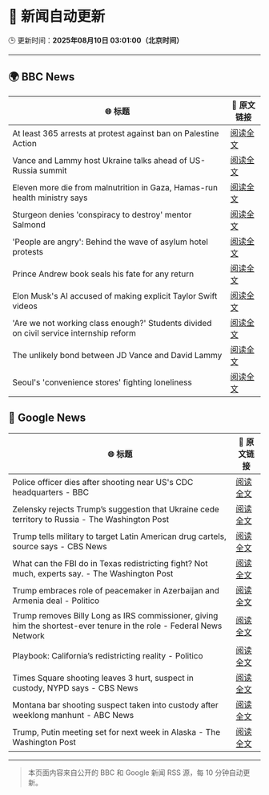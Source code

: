 # 🧠 新闻自动更新

🕒 更新时间：**2025年08月10日 03:01:00（北京时间）**

---

## 🌍 BBC News

| 🌐 标题 | 🔗 原文链接 |
|--------|-------------|
| At least 365 arrests at protest against ban on Palestine Action | [阅读全文](https://www.bbc.com/news/articles/c8de6rq37v5o?at_medium=RSS&at_campaign=rss) |
| Vance and Lammy host Ukraine talks ahead of US-Russia summit | [阅读全文](https://www.bbc.com/news/articles/c3dp119lk5xo?at_medium=RSS&at_campaign=rss) |
| Eleven more die from malnutrition in Gaza, Hamas-run health ministry says | [阅读全文](https://www.bbc.com/news/articles/c80dpg77g0do?at_medium=RSS&at_campaign=rss) |
| Sturgeon denies 'conspiracy to destroy' mentor Salmond | [阅读全文](https://www.bbc.com/news/articles/c754rel2nyno?at_medium=RSS&at_campaign=rss) |
| 'People are angry': Behind the wave of asylum hotel protests | [阅读全文](https://www.bbc.com/news/articles/c4gerg74y71o?at_medium=RSS&at_campaign=rss) |
| Prince Andrew book seals his fate for any return | [阅读全文](https://www.bbc.com/news/articles/c24z1l090dqo?at_medium=RSS&at_campaign=rss) |
| Elon Musk's AI accused of making explicit Taylor Swift videos | [阅读全文](https://www.bbc.com/news/articles/cwye62e1ndjo?at_medium=RSS&at_campaign=rss) |
| 'Are we not working class enough?' Students divided on civil service internship reform | [阅读全文](https://www.bbc.com/news/articles/cm213gd5gjpo?at_medium=RSS&at_campaign=rss) |
| The unlikely bond between JD Vance and David Lammy | [阅读全文](https://www.bbc.com/news/articles/czr68vde7nvo?at_medium=RSS&at_campaign=rss) |
| Seoul's 'convenience stores' fighting loneliness | [阅读全文](https://www.bbc.com/news/articles/cgkrge6e0z4o?at_medium=RSS&at_campaign=rss) |

## 📰 Google News

| 🌐 标题 | 🔗 原文链接 |
|--------|-------------|
| Police officer dies after shooting near US's CDC headquarters - BBC | [阅读全文](https://news.google.com/rss/articles/CBMiWkFVX3lxTE5Hbll0OGdJNmg0Vjd5X1pHOWx4M2dOZUJVS0hLbWE4VS1iSHI4VFhmY1NqeW1RcUtTR3VxSlItd3lCbHBpY0p3UVE1SDVmdWFfdWtWMUNieGNnZ9IBX0FVX3lxTFBGT0VmNmZ3U2gyclpMdksybUJoN1hQOFo3MVgwb2ZnOTg3SkxNS1JjLWQ1MUw4eHFPT25WclFxWFJ6VTM2c1JTd0dBUGVXek1Ra21EbFBkZDhIdGxReEo0?oc=5) |
| Zelensky rejects Trump’s suggestion that Ukraine cede territory to Russia - The Washington Post | [阅读全文](https://news.google.com/rss/articles/CBMijwFBVV95cUxQQ2R1MFhITzlvVU1jZlZxci1fRzFrZ2VYZTFVSmxubjZ0aEsweXpQSlBqa1A0VE9yUjFVcVNmUVAxQTY0dlQ1NlVpOW5DMU8xbkhLZDdweFpMLTRfekF4OS1IZllzQzRzYUx5RjhLcFZVOUcwRURFQkRzcnlkOWNvS0J2UzRJaW5zd3B5Vk1xdw?oc=5) |
| Trump tells military to target Latin American drug cartels, source says - CBS News | [阅读全文](https://news.google.com/rss/articles/CBMiogFBVV95cUxQWmFYWnlPWmJFRml3SXRhUTdJd2hUZkFnSHpKTy1HeUtNNUpkdkFqSVkwTnpqbk94M0lESTVOX2RXR21oMXg0VUp2bU16T0hhTFdrRzdqQnB4UU9KZzVTM0NnUTdTVW9PQXp6ZHN3eTBqSXFwTTJvR2dPd0lBbDZaV2pVX1JDWU9DYXZvOHBQM08xcG81ME12cDhkakpQVW9rd0HSAacBQVVfeXFMUG9EcG1RVVdoNlQzRDRLaUZIOEhOTmdZTndVR0tDOXJtamRZcFlJQzJtemg0S1BYY0VacXFuMldRQlZYRTNfX1pXeTRkZzZ0RXJnZjRHcUVOOFZlYzVHRUhrTmtnOXV6RzFSeFBuMGRmRTdwX0czN1lxZ3JhdXY5cHBlMUROazFQd3RpeENKTWdjbHFnRW1uWU1QOVBfVVN1TzZvdWFucHM?oc=5) |
| What can the FBI do in Texas redistricting fight? Not much, experts say. - The Washington Post | [阅读全文](https://news.google.com/rss/articles/CBMioAFBVV95cUxPV2p5SU93RWQ1SUZGbnV1Wk55ZTBjajZ3WnJWM3ZaejBiNGRUWnBKVlFyVDg1MWFRRU1sNkJUSGZ4TTlHOXNJOEtrZkhmSzFnNDcycVVXUk1jd2c3dHdVUkhzZFJ0blRVa05OSUJlbXhrUkZ3dmV0WDNzY3pTeTVjcXhkR29MOWp6YTdkZUJUaWt3Yl9iaGxjN0tTaldnSVFQ?oc=5) |
| Trump embraces role of peacemaker in Azerbaijan and Armenia deal - Politico | [阅读全文](https://news.google.com/rss/articles/CBMijgFBVV95cUxPTm9GUjZ6Wll3YTYxR25USG56bGFKZmk0cU1yRWNuR2JqSGszUXk5aU9aNTFpV1pIbzJqc2pPTnE4aEdHY2lGckN3Yzd1Q2tRTk5EdDhaLXYtel9ZSjZoWkJqcnpLalVkZ1dpWWV6NlNJQ1Bpa0lKbVJQOVRZSE4wMzdFWW9NanZCOEx3SndB?oc=5) |
| Trump removes Billy Long as IRS commissioner, giving him the shortest-ever tenure in the role - Federal News Network | [阅读全文](https://news.google.com/rss/articles/CBMi0gFBVV95cUxPUUs0NF9UU3RMcnFlY1NxMjBfVlNlbUV6S2tmLUZ6NzNFS09MT2xVbWExWDNTZWxPOGdRbmxnRmtWRGo0RU0yR1h2Y00waExuWl82bk83SE9SMWNKU1JMeURybzFnVGdHQ1F1UWRfME9kODB6c1EtXzI2enJVYk1RWWFwU2l1SWZfTmZIYTBiVEJVMUlJamlKQVEzd2JLR3VPNGRRRE81YXlMUzZKZnpGR2h3Y3pYSW5XRjBfaVluemdoOURDR0FNdk1JSWdfX0JqbHc?oc=5) |
| Playbook: California’s redistricting reality - Politico | [阅读全文](https://news.google.com/rss/articles/CBMioAFBVV95cUxPQS1rNHJUVFhMTWJrYXhyek5ZMUZTXzZvSm9wTzZyTXVfR1dEV3NCZEs2YU8wRUlTaTZzTmhweUNvSjkya0RiTTRvWm5zMEhtUDNVR3NXTXl3RXp3VGNjN2hxNlJHR19uN3JHd2VNVmJuMWlHSTR5YmxXVWdON1VqcXdNRmhJWXdPM0ZLWlVWS1FoUVl5eGMtT0V6WHc2ZVlE?oc=5) |
| Times Square shooting leaves 3 hurt, suspect in custody, NYPD says - CBS News | [阅读全文](https://news.google.com/rss/articles/CBMif0FVX3lxTE9iQ2pmQVpHNXp0S3hCWm52VUNLLTNoc1pfQlNrcWJtYjlQUGFUQm94eEZMSVdXNFdHZWFkZ2tLRFdrSk0zREVLeHMyOHhaaDhOVmlZdl9EeGE2RExUaHRxWEVpeXA0Vkh3T1pacGVLZDlVQTRUaG52ZGgyZVhkX0k?oc=5) |
| Montana bar shooting suspect taken into custody after weeklong manhunt - ABC News | [阅读全文](https://news.google.com/rss/articles/CBMiogFBVV95cUxQSWlkSktYeXNKY1lWeVYwQzJVa3llUzZ3UVczYXkwSTlseDNlMlRNM2Jvck9IQ3B2Zk5UeDA3R01pN3otcXhSd0Y2aDB6UjhDSUtxVUN4Vy05aHpSWmUzMWVhdzRwNS1KX1gtY1NyYjJTMFFRZG1tSThLR01tUXpidGFUSVlOOF9hTk5xQWJfRm1jd0d5ZHhPM1k2Wm9CME9DZ3fSAacBQVVfeXFMTWFMZmxQTWhGWnB2ZGJFTDNSakFLVU0xTm4wV3pkMW1yLUdMMERTdU5UUU12bS1Eem5FLUxoOTJRd250b0RrUXlnLWs4dDFXQ2VacUQtdkN0MEVtRWR4em1SYms4VHRKcHVqN2RnOV94Tk84SldURmdWR3REYTJCU2t6T0Y3V2lxSjhmSm43d0d2VkJPdUZSZldZZzY0NTg5bUZqcm52UTQ?oc=5) |
| Trump, Putin meeting set for next week in Alaska - The Washington Post | [阅读全文](https://news.google.com/rss/articles/CBMihgFBVV95cUxOMU9SN2ZPNkgzVjNLTGd4cS1HQkhFejNkbkpZV1IyMDAyekVoc2xNejdrdVpBLUVTNXJIb2REN3pzeHlGWG5nZGxnR1RnTGljcmplbUF5WVFMZm51NnBqbDNPUVEtSFlHR3FON0JZN2lFOG96VDBaQW1Oek1FMW5LLW9Ec0xfZw?oc=5) |

---
> 本页面内容来自公开的 BBC 和 Google 新闻 RSS 源，每 10 分钟自动更新。